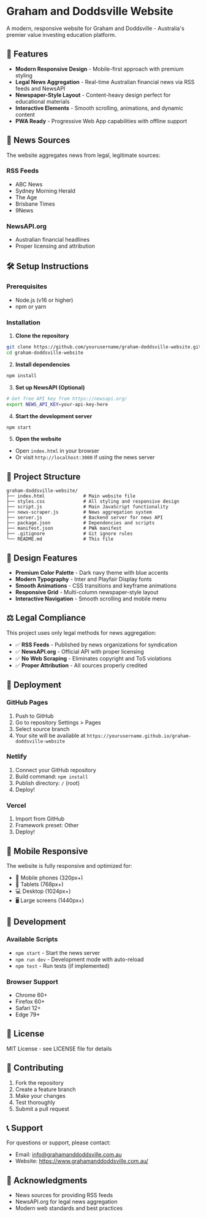 # Graham and Doddsville Website

A modern, responsive website for Graham and Doddsville - Australia's premier value investing education platform.

## 🚀 Features

- **Modern Responsive Design** - Mobile-first approach with premium styling
- **Legal News Aggregation** - Real-time Australian financial news via RSS feeds and NewsAPI
- **Newspaper-Style Layout** - Content-heavy design perfect for educational materials
- **Interactive Elements** - Smooth scrolling, animations, and dynamic content
- **PWA Ready** - Progressive Web App capabilities with offline support

## 📰 News Sources

The website aggregates news from legal, legitimate sources:

### RSS Feeds
- ABC News
- Sydney Morning Herald  
- The Age
- Brisbane Times
- 9News

### NewsAPI.org
- Australian financial headlines
- Proper licensing and attribution

## 🛠️ Setup Instructions

### Prerequisites
- Node.js (v16 or higher)
- npm or yarn

### Installation

1. **Clone the repository**
```bash
git clone https://github.com/yourusername/graham-doddsville-website.git
cd graham-doddsville-website
```

2. **Install dependencies**
```bash
npm install
```

3. **Set up NewsAPI (Optional)**
```bash
# Get free API key from https://newsapi.org/
export NEWS_API_KEY=your-api-key-here
```

4. **Start the development server**
```bash
npm start
```

5. **Open the website**
- Open `index.html` in your browser
- Or visit `http://localhost:3000` if using the news server

## 📁 Project Structure

```
graham-doddsville-website/
├── index.html              # Main website file
├── styles.css              # All styling and responsive design
├── script.js               # Main JavaScript functionality
├── news-scraper.js         # News aggregation system
├── server.js               # Backend server for news API
├── package.json            # Dependencies and scripts
├── manifest.json           # PWA manifest
├── .gitignore              # Git ignore rules
└── README.md               # This file
```

## 🎨 Design Features

- **Premium Color Palette** - Dark navy theme with blue accents
- **Modern Typography** - Inter and Playfair Display fonts
- **Smooth Animations** - CSS transitions and keyframe animations
- **Responsive Grid** - Multi-column newspaper-style layout
- **Interactive Navigation** - Smooth scrolling and mobile menu

## ⚖️ Legal Compliance

This project uses only legal methods for news aggregation:

- ✅ **RSS Feeds** - Published by news organizations for syndication
- ✅ **NewsAPI.org** - Official API with proper licensing
- ✅ **No Web Scraping** - Eliminates copyright and ToS violations
- ✅ **Proper Attribution** - All sources properly credited

## 🚀 Deployment

### GitHub Pages
1. Push to GitHub
2. Go to repository Settings > Pages
3. Select source branch
4. Your site will be available at `https://yourusername.github.io/graham-doddsville-website`

### Netlify
1. Connect your GitHub repository
2. Build command: `npm install`
3. Publish directory: `/` (root)
4. Deploy!

### Vercel
1. Import from GitHub
2. Framework preset: Other
3. Deploy!

## 📱 Mobile Responsive

The website is fully responsive and optimized for:
- 📱 Mobile phones (320px+)
- 📱 Tablets (768px+)
- 💻 Desktop (1024px+)
- 🖥️ Large screens (1440px+)

## 🔧 Development

### Available Scripts
- `npm start` - Start the news server
- `npm run dev` - Development mode with auto-reload
- `npm test` - Run tests (if implemented)

### Browser Support
- Chrome 60+
- Firefox 60+
- Safari 12+
- Edge 79+

## 📄 License

MIT License - see LICENSE file for details

## 🤝 Contributing

1. Fork the repository
2. Create a feature branch
3. Make your changes
4. Test thoroughly
5. Submit a pull request

## 📞 Support

For questions or support, please contact:
- Email: info@grahamanddoddsville.com.au
- Website: https://www.grahamanddoddsville.com.au/

## 🙏 Acknowledgments

- News sources for providing RSS feeds
- NewsAPI.org for legal news aggregation
- Modern web standards and best practices